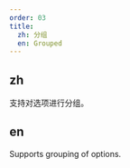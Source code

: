 ```yaml
---
order: 03
title:
  zh: 分组
  en: Grouped
---
```


## zh

支持对选项进行分组。

## en

Supports grouping of options.
